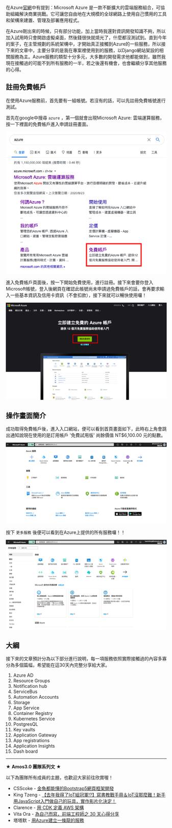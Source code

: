 在Azure[官網](https://azure.microsoft.com/zh-tw/overview/what-is-azure/)中有提到：Microsoft Azure 是一款不斷擴大的雲端服務組合，可協助組織解決商業挑戰。它可讓您自由地在大規模的全球網路上使用自己慣用的工具和架構來建置、管理及部署應用程式。

在Azure剛出來的時候，只有部分功能，加上當時我還對資訊開發知識不夠，所以加入試用時只會開啟虛擬桌面，然後錢很快就燒光了，什麼都沒測試到。直到今年的案子，在主管規劃的系統架構中，才開始真正接觸到Azure的一些服務，所以接下來的文章中，主要分享的是我在專案裡使用到的服務，以Django網站架設的相關服務為主。Azure服務的類型十分多元，大多數的開發需求他都能做到，雖然我現在接觸過的可能不到所有服務的一半，若之後還有機會，也會繼續分享其他服務的心得。

## 註冊免費帳戶

在使用Azure服務前，首先要有一組帳號。若沒有的話，可以先註冊免費帳號進行測試。

首先在google中搜尋 `azure` ，第一個就會出現Microsoft Azure: 雲端運算服務，按一下裡面的免費帳戶進入申請註冊畫面。

![Azure%20Intro%208073cf25ddd84e759856a5fa50d06c2e/Untitled.png](https://raw.githubusercontent.com/HanInfinity/iron12th_Azure/master/uPic/g2EvZl7jnouLk3f.png)

進入免費帳戶頁面後，按一下開始免費使用，進行註冊。接下來會要你登入Microsoft帳號，登入後網頁在確認此帳號尚未申請過免費帳戶的話，會再要求輸入一些基本資訊及信用卡資訊（不會扣款），接下來就可以暢快使用囉！

![Azure%20Intro%208073cf25ddd84e759856a5fa50d06c2e/Untitled%201.png](https://raw.githubusercontent.com/HanInfinity/iron12th_Azure/master/uPic/Untitled%201.png)

## 操作畫面簡介

成功取得免費帳戶後，進入入口網站，便可以看到首頁畫面如下，此時右上角會跳出通知說現在使用的是訂用帳戶 '免費試用版' 尚餘價值 NT$6,100.00 元的點數。

![Azure%20Intro%208073cf25ddd84e759856a5fa50d06c2e/Untitled%202.png](https://raw.githubusercontent.com/HanInfinity/iron12th_Azure/master/uPic/Untitled%202.png)

按下 `更多服務` 後便可以看到在Azure上提供的所有服務囉！！

![Azure%20Intro%208073cf25ddd84e759856a5fa50d06c2e/Untitled%203.png](https://raw.githubusercontent.com/HanInfinity/iron12th_Azure/master/uPic/Untitled%203.png)

## 大綱

接下來的文章預計分為以下部分進行說明，每一項服務依照實際接觸過的內容多寡分為多個篇幅，希望能在這30天內完整分享給大家。

1. Azure AD
2. Resource Groups
3. Notification hub
4. ServiceBus
5. Automation Accounts
6. Storage
7. App Service
8. Container Registry
9. Kubernetes Service
10. PostgresQL
11. Key vaults
12. Application Gateway
13. App registrations
14. Application Insights
15. Dash board



---
★ **Amos3.0 團隊系列文** ★  

以下為團隊所有成員的主題，也歡迎大家前往欣賞喔！

- CSScoke - [金魚都能懂的Bootstrap5網頁框架開發](https://ithelp.ithome.com.tw/users/20112550/ironman/3796)  
- King Tzeng - [【去年我得了IoT組冠軍!?】寫書教戰手冊＆IoT沒那麼難！新手用JavaScript入門做自己的玩具，實作影片化決定！](https://ithelp.ithome.com.tw/users/20103130/ironman/3712)  
- Clarence - [用 CDK 定義 AWS 架構](https://ithelp.ithome.com.tw/users/20117701/ironman/3734)  
- Vita Ora - [為自己而寫，前端工程師之 30 天心得分享](https://ithelp.ithome.com.tw/users/20112656/ironman/3799)  
- 塔塔默 - [用Azure建立一條龍的服務](https://ithelp.ithome.com.tw/users/20112552/ironman/3823)